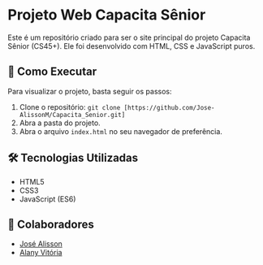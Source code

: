 # Projeto Web Capacita Sênior

Este é um repositório criado para ser o site principal do projeto Capacita Sênior (CS45+). Ele foi desenvolvido com HTML, CSS e JavaScript puros.

## 🚀 Como Executar

Para visualizar o projeto, basta seguir os passos:

1.  Clone o repositório: `git clone [https://github.com/Jose-AlissonM/Capacita_Senior.git]`
2.  Abra a pasta do projeto.
3.  Abra o arquivo `index.html` no seu navegador de preferência.

## 🛠️ Tecnologias Utilizadas

* HTML5
* CSS3
* JavaScript (ES6)

## 👥 Colaboradores

* [José Alisson](https://github.com/Jose-AlissonM)
* [Alany Vitória](https://github.com/AlanyVitoria)
